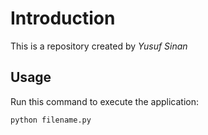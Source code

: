 # Introduction

This is a repository created by *Yusuf Sinan*

## Usage

Run this command to execute the application:

`python filename.py`

